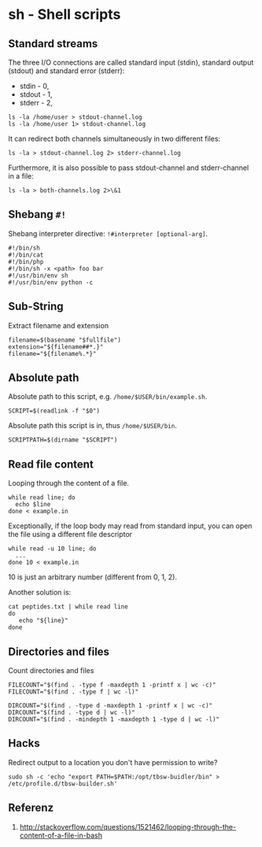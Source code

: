 # sh - Shell scripts 

## Standard streams
The three I/O connections are called standard input (stdin), standard output (stdout) and standard error (stderr):

*	stdin  - 0,
*	stdout - 1,
*	stderr - 2,

```
ls -la /home/user > stdout-channel.log
ls -la /home/user 1> stdout-channel.log
```

It can redirect both channels simultaneously in two different files:
```
ls -la > stdout-channel.log 2> stderr-channel.log
```

Furthermore, it is also possible to pass stdout-channel and stderr-channel in a file:
```
ls -la > both-channels.log 2>\&1 
```

## Shebang `#!`
Shebang interpreter directive: `!#interpreter [optional-arg]`.
```
#!/bin/sh    
#!/bin/cat
#!/bin/php
#!/bin/sh -x <path> foo bar
#!/usr/bin/env sh
#!/usr/bin/env python -c
```

## Sub-String
Extract filename and extension
```
filename=$(basename "$fullfile")
extension="${filename##*.}"
filename="${filename%.*}"
```

## Absolute path
Absolute path to this script, e.g. `/home/$USER/bin/example.sh`.
```
SCRIPT=$(readlink -f "$0")
```
Absolute path this script is in, thus `/home/$USER/bin`.
```
SCRIPTPATH=$(dirname "$SCRIPT")
```

## Read file content
Looping through the content of a file. 
```
while read line; do
  echo $line
done < example.in
```
Exceptionally, if the loop body may read from standard input, you can open the file using a different file descriptor
```
while read -u 10 line; do
  ...
done 10 < example.in
```
10 is just an arbitrary number (different from 0, 1, 2).

Another solution is:
```
cat peptides.txt | while read line
do
   echo "${line}"
done
```
## Directories and files
Count directories and files
```
FILECOUNT="$(find . -type f -maxdepth 1 -printf x | wc -c)"
FILECOUNT="$(find . -type f | wc -l)"

DIRCOUNT="$(find . -type d -maxdepth 1 -printf x | wc -c)"
DIRCOUNT="$(find . -type d | wc -l)"
DIRCOUNT="$(find . -mindepth 1 -maxdepth 1 -type d | wc -l)"
```

## Hacks
Redirect output to a location you don't have permission to write?
```
sudo sh -c 'echo "export PATH=$PATH:/opt/tbsw-buidler/bin" > /etc/profile.d/tbsw-builder.sh'
```

## Referenz
1. http://stackoverflow.com/questions/1521462/looping-through-the-content-of-a-file-in-bash
